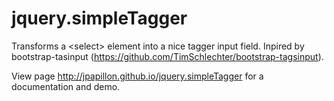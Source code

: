 jquery.simpleTagger
=============

Transforms a &lt;select&gt; element into a nice tagger input field. Inpired by bootstrap-tasinput (https://github.com/TimSchlechter/bootstrap-tagsinput).


View page <a href ="http://jpapillon.github.io/jquery.simpleTagger">http://jpapillon.github.io/jquery.simpleTagger</a> for a documentation and demo.
